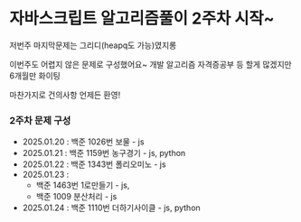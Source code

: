 # 자바스크립트 알고리즘풀이 2주차 시작~

저번주 마지막문제는 그리디(heapq도 가능)였지롱

이번주도 어렵지 않은 문제로 구성했어요~ 개발 알고리즘 자격증공부 등 할게 많겠지만 6개월만 화이팅

마찬가지로 건의사항 언제든 환영!

### 2주차 문제 구성

- 2025.01.20 : 백준 1026번 보물 - js
- 2025.01.21 : 백준 1159번 농구경기 - js, python
- 2025.01.22 : 백준 1343번 폴리오미노 - js
- 2025.01.23 :
  - 백준 1463번 1로만들기 - js,
  - 백준 1009 분산처리 - js
- 2025.01.24 : 백준 1110번 더하기사이클 - js, python
